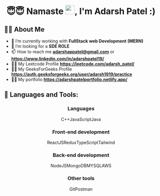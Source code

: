 <h1 align="center">😇😇 Namaste <img src="https://raw.githubusercontent.com/MartinHeinz/MartinHeinz/master/wave.gif"
                width="30px">, I'm Adarsh Patel :)</h1>

## 🙋‍♂️ About Me

- 🌱 I’m currently working with **FullStack web Development (MERN)**
- 👯 I’m looking for a **SDE ROLE**
- 📫 How to reach me **adarshappatel@gmail.com** or **https://www.linkedin.com/in/adarshpatel19/**
- 🙋‍♂️ My Leetcode Profile **https://leetcode.com/adarsh_patel/**
- 🙋‍♂️ My GeeksForGeeks Profile **https://auth.geeksforgeeks.org/user/adarsh1919/practice**
- 🙋‍♂️ My portfolio **https://adarshpatelportfolio.netlify.app/**

## 🚀 Languages and Tools:

<div align="center">
  <h3>Languages</h3>
   <div style="display: flex; justify-content: center;">
    <span>C++</span>
    <span>JavaScript</span>
    <span>Java</span>
  </div>

  <h3>Front-end development</h3>
  <div style="display: flex; justify-content: center;">
    <span>ReactJS</span>
    <span>Redux</span>
    <span>TypeScript</span>
    <span>Tailwind</span>
  </div>

  <h3>Back-end development</h3>
  <div style="display: flex; justify-content: center;">
   <span>NodeJS</span>
    <span>MongoDB</span>
    <span>MYSQL</span>  
    <span>AWS</span>  
    </div>

  <h3>Other tools</h3>
  <div style="display: flex; justify-content: center;">
    <span>Git</span>
    <span>Postman</span>

  </div> 
</div>
<br/>
